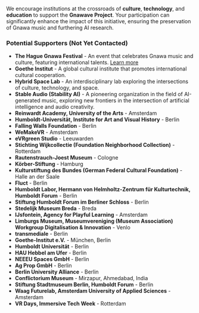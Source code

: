 
We encourage institutions at the crossroads of **culture**, **technology**, and **education** to support the **Gnawave Project**. Your participation can significantly enhance the impact of this initiative, ensuring the preservation of Gnawa music and furthering AI research.

### Potential Supporters (Not Yet Contacted)
- **The Hague Gnawa Festival** - An event that celebrates Gnawa music and culture, featuring international talents. [Learn more](https://www.thehagueonline.com/event/gnawa-festival-2022)
- **Goethe Institut** - A global cultural institute that promotes international cultural cooperation.
- **Hybrid Space Lab** - An interdisciplinary lab exploring the intersections of culture, technology, and space.
- **Stable Audio (Stability AI)** - A pioneering organization in the field of AI-generated music, exploring new frontiers in the intersection of artificial intelligence and audio creativity.
- **Reinwardt Academy, University of the Arts** - Amsterdam
- **Humboldt-Universität, Institute for Art and Visual History** - Berlin
- **Falling Walls Foundation** - Berlin
- **WeMakeVR** - Amsterdam
- **eVRgreen Studio** - Leeuwarden
- **Stichting Wijkcollectie (Foundation Neighborhood Collection)** - Rotterdam
- **Rautenstrauch-Joest Museum** - Cologne
- **Körber-Stiftung** - Hamburg
- **Kulturstiftung des Bundes (German Federal Cultural Foundation)** - Halle an der Saale
- **Fluct** - Berlin
- **Humboldt Labor, Hermann von Helmholtz-Zentrum für Kulturtechnik, Humboldt Forum** - Berlin
- **Stiftung Humboldt Forum im Berliner Schloss** - Berlin
- **Stedelijk Museum Breda** - Breda
- **IJsfontein, Agency for Playful Learning** - Amsterdam
- **Limburgs Museum, Museumvereniging (Museum Association) Workgroup Digitalisation & Innovation** - Venlo
- **transmediale** - Berlin
- **Goethe-Institut e.V.** - München, Berlin
- **Humboldt Universität** - Berlin
- **HAU Hebbel am Ufer** - Berlin
- **NEEEU Spaces GmbH** - Berlin
- **Ag Prop GmbH** - Berlin
- **Berlin University Alliance** - Berlin
- **Conflictorium Museum** - Mirzapur, Ahmedabad, India
- **Stiftung Stadtmuseum Berlin, Humboldt Forum** - Berlin
- **Waag Futurelab, Amsterdam University of Applied Sciences** - Amsterdam
- **VR Days, Immersive Tech Week** - Rotterdam
